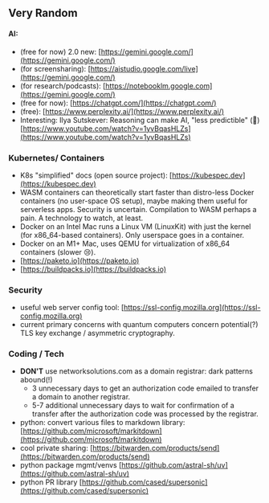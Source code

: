 ## Very Random
#### AI:
- (free for now) 2.0 new: [https://gemini.google.com/](https://gemini.google.com/)
- (for screensharing): [https://aistudio.google.com/live](https://gemini.google.com/)
- (for research/podcasts): [https://notebooklm.google.com](https://gemini.google.com/)
- (free for now): [https://chatgpt.com/](https://chatgpt.com/)
- (free): [https://www.perplexity.ai/](https://www.perplexity.ai/)
- Interesting: Ilya Sutskever: Reasoning can make AI, "less predictible" (🤯) [https://www.youtube.com/watch?v=1yvBqasHLZs](https://www.youtube.com/watch?v=1yvBqasHLZs)

### Kubernetes/ Containers
- K8s "simplified" docs (open source project): [https://kubespec.dev](https://kubespec.dev)
- WASM containers can theoretically start faster than distro-less Docker containers (no user-space OS setup), maybe making them useful for serverless apps. Security is uncertain. Compilation to WASM perhaps a pain. A technology to watch, at least.
- Docker on an Intel Mac runs a Linux VM (LinuxKit) with just the kernel (for x86_64-based containers). Only userspace goes in a container.
- Docker on an M1+ Mac, uses QEMU for virtualization of x86_64 containers (slower 😢).
- [https://paketo.io](https://paketo.io)
- [https://buildpacks.io](https://buildpacks.io)

### Security
- useful web server config tool: [https://ssl-config.mozilla.org](https://ssl-config.mozilla.org)
- current primary concerns with quantum computers concern potential(?) TLS key exchange / asymmetric cryptography.

### Coding / Tech
- **DON'T** use networksolutions.com as a domain registrar: dark patterns abound(!)
  -  3 unnecessary days to get an authorization code emailed to transfer a domain to another registrar.
  -  5-7 additional unnecessary days to wait for confirmation of a transfer after the authorization code was processed by the registrar.
- python: convert various files to markdown library: [https://github.com/microsoft/markitdown](https://github.com/microsoft/markitdown)
- cool private sharing: [https://bitwarden.com/products/send](https://bitwarden.com/products/send)
- python package mgmt/venvs [https://github.com/astral-sh/uv](https://github.com/astral-sh/uv)
- python PR library [https://github.com/cased/supersonic](https://github.com/cased/supersonic)
